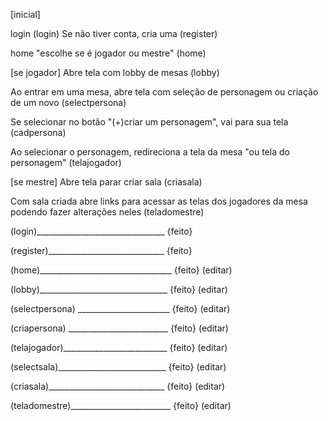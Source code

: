 [inicial]

login  (login)
Se não tiver conta, cria uma (register)


home "escolhe se é jogador ou mestre"  (home)





[se jogador]
Abre tela com lobby de mesas  (lobby)

Ao entrar em uma mesa, abre tela com seleção de personagem ou criação de um novo  (selectpersona)

Se selecionar no botão "(+)criar um personagem", vai para sua tela (cadpersona)

Ao selecionar o personagem, redireciona a tela da mesa "ou tela do personagem" (telajogador)





[se mestre]
Abre tela parar criar sala  (criasala)





Com sala criada abre links para acessar as telas dos jogadores da mesa podendo fazer alterações neles (teladomestre)









(login)________________________________	{feito}	

(register)_____________________________	{feito}	

(home)_________________________________ {feito}	(editar)

(lobby)________________________________	{feito}	(editar)

(selectpersona)	_______________________	{feito}	(editar)

(criapersona)	_________________________ {feito}	(editar)

(telajogador)__________________________	{feito}	(editar)

(selectsala)___________________________	{feito}	(editar)

(criasala)_____________________________ {feito}	(editar)

(teladomestre)_________________________	{feito}	(editar)
